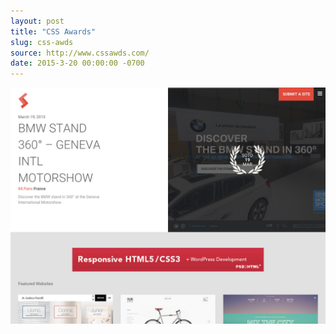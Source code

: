 ```yaml
---
layout: post
title: "CSS Awards"
slug: css-awds
source: http://www.cssawds.com/
date: 2015-3-20 00:00:00 -0700
---
```


<img src="/assets/img/screenshots/css-awds.jpg">
